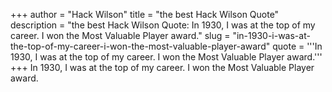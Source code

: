 +++
author = "Hack Wilson"
title = "the best Hack Wilson Quote"
description = "the best Hack Wilson Quote: In 1930, I was at the top of my career. I won the Most Valuable Player award."
slug = "in-1930-i-was-at-the-top-of-my-career-i-won-the-most-valuable-player-award"
quote = '''In 1930, I was at the top of my career. I won the Most Valuable Player award.'''
+++
In 1930, I was at the top of my career. I won the Most Valuable Player award.
